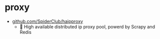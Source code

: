 # proxy

* [github.com/SpiderClub/haipproxy](https://github.com/SpiderClub/haipproxy)
    * 💖 High available distributed ip proxy pool, powerd by Scrapy and Redis